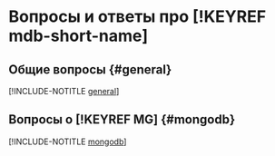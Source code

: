 # Вопросы и ответы про [!KEYREF mdb-short-name]

## Общие вопросы {#general}

[!INCLUDE-NOTITLE [general](general.md)]

## Вопросы о [!KEYREF MG] {#mongodb}

[!INCLUDE-NOTITLE [mongodb](mongodb.md)]

